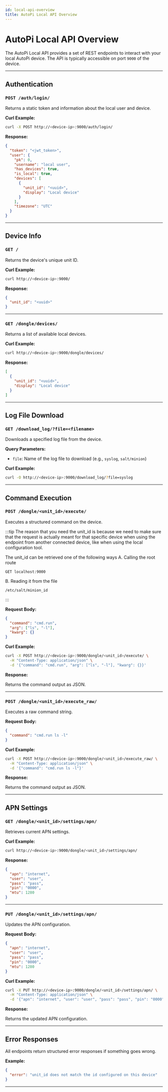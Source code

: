 ```yaml
---
id: local-api-overview
title: AutoPi Local API Overview
---
```


# AutoPi Local API Overview

The AutoPi Local API provides a set of REST endpoints to interact with your local AutoPi device. The API is typically accessible on port `9000` of the device.

---

## Authentication

### `POST /auth/login/`

Returns a static token and information about the local user and device.

**Curl Example:**

```bash
curl -X POST http://<device-ip>:9000/auth/login/
```

**Response:**

```json
{
  "token": "<jwt_token>",
  "user": {
    "pk": 0,
    "username": "local user",
    "has_devices": true,
    "is_local": true,
    "devices": [
      {
        "unit_id": "<uuid>",
        "display": "Local device"
      }
    ],
    "timezone": "UTC"
  }
}
```

---

## Device Info

### `GET /`

Returns the device's unique unit ID.

**Curl Example:**

```bash
curl http://<device-ip>:9000/
```

**Response:**

```json
{
  "unit_id": "<uuid>"
}
```

---

### `GET /dongle/devices/`

Returns a list of available local devices.

**Curl Example:**

```bash
curl http://<device-ip>:9000/dongle/devices/
```

**Response:**

```json
[
  {
    "unit_id": "<uuid>",
    "display": "Local device"
  }
]
```

---

## Log File Download

### `GET /download_log/?file=<filename>`

Downloads a specified log file from the device.

**Query Parameters:**

- `file`: Name of the log file to download (e.g., `syslog`, `salt/minion`)

**Curl Example:**

```bash
curl -O http://<device-ip>:9000/download_log/?file=syslog
```

---

## Command Execution

### `POST /dongle/<unit_id>/execute/`

Executes a structured command on the device.

:::tip 
The reason that you need the unit_id is because we need to make sure that the request is actually meant for that specific device when using the endpoint from another connected device, like when using the local configuration tool.


The unit_id can be retrieved one of the following ways 
A.	Calling the root route
```
GET localhost:9000
```

B.	Reading it from the file 
```
/etc/salt/minion_id
```
:::

**Request Body:**

```json
{
  "command": "cmd.run",
  "arg": ["ls", "-l"],
  "kwarg": {}
}
```

**Curl Example:**

```bash
curl -X POST http://<device-ip>:9000/dongle/<unit_id>/execute/ \
  -H "Content-Type: application/json" \
  -d '{"command": "cmd.run", "arg": ["ls", "-l"], "kwarg": {}}'
```

**Response:**

Returns the command output as JSON.

---

### `POST /dongle/<unit_id>/execute_raw/`

Executes a raw command string.

**Request Body:**

```json
{
  "command": "cmd.run ls -l"
}
```

**Curl Example:**

```bash
curl -X POST http://<device-ip>:9000/dongle/<unit_id>/execute_raw/ \
  -H "Content-Type: application/json" \
  -d '{"command": "cmd.run ls -l"}'
```

**Response:**

Returns the command output as JSON.

---

## APN Settings

### `GET /dongle/<unit_id>/settings/apn/`

Retrieves current APN settings.

**Curl Example:**

```bash
curl http://<device-ip>:9000/dongle/<unit_id>/settings/apn/
```

**Response:**

```json
{
  "apn": "internet",
  "user": "user",
  "pass": "pass",
  "pin": "0000",
  "mtu": 1280
}
```

---

### `PUT /dongle/<unit_id>/settings/apn/`

Updates the APN configuration.

**Request Body:**

```json
{
  "apn": "internet",
  "user": "user",
  "pass": "pass",
  "pin": "0000",
  "mtu": 1280
}
```

**Curl Example:**

```bash
curl -X PUT http://<device-ip>:9000/dongle/<unit_id>/settings/apn/ \
  -H "Content-Type: application/json" \
  -d '{"apn": "internet", "user": "user", "pass": "pass", "pin": "0000", "mtu": 1280}'
```

**Response:**

Returns the updated APN configuration.

---

## Error Responses

All endpoints return structured error responses if something goes wrong.

**Example:**

```json
{
  "error": "unit_id does not match the id configured on this device"
}
```

---
